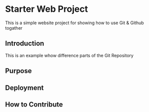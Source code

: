 # Starter Web Project
This is a simple website project for showing how to use Git & Github togather

## Introduction
This is an example whow difference parts of the Git Repository

## Purpose

## Deployment

## How to Contribute